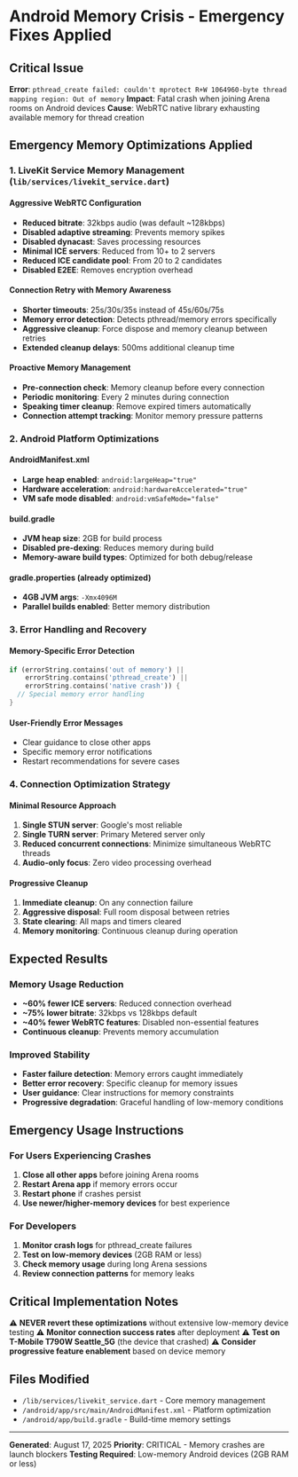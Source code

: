 # Android Memory Crisis - Emergency Fixes Applied

## Critical Issue
**Error**: `pthread_create failed: couldn't mprotect R+W 1064960-byte thread mapping region: Out of memory`
**Impact**: Fatal crash when joining Arena rooms on Android devices
**Cause**: WebRTC native library exhausting available memory for thread creation

## Emergency Memory Optimizations Applied

### 1. LiveKit Service Memory Management (`lib/services/livekit_service.dart`)

#### Aggressive WebRTC Configuration
- **Reduced bitrate**: 32kbps audio (was default ~128kbps)
- **Disabled adaptive streaming**: Prevents memory spikes
- **Disabled dynacast**: Saves processing resources  
- **Minimal ICE servers**: Reduced from 10+ to 2 servers
- **Reduced ICE candidate pool**: From 20 to 2 candidates
- **Disabled E2EE**: Removes encryption overhead

#### Connection Retry with Memory Awareness
- **Shorter timeouts**: 25s/30s/35s instead of 45s/60s/75s
- **Memory error detection**: Detects pthread/memory errors specifically
- **Aggressive cleanup**: Force dispose and memory cleanup between retries
- **Extended cleanup delays**: 500ms additional cleanup time

#### Proactive Memory Management
- **Pre-connection check**: Memory cleanup before every connection
- **Periodic monitoring**: Every 2 minutes during connection
- **Speaking timer cleanup**: Remove expired timers automatically
- **Connection attempt tracking**: Monitor memory pressure patterns

### 2. Android Platform Optimizations

#### AndroidManifest.xml
- **Large heap enabled**: `android:largeHeap="true"`
- **Hardware acceleration**: `android:hardwareAccelerated="true"`
- **VM safe mode disabled**: `android:vmSafeMode="false"`

#### build.gradle
- **JVM heap size**: 2GB for build process
- **Disabled pre-dexing**: Reduces memory during build
- **Memory-aware build types**: Optimized for both debug/release

#### gradle.properties (already optimized)
- **4GB JVM args**: `-Xmx4096M`
- **Parallel builds enabled**: Better memory distribution

### 3. Error Handling and Recovery

#### Memory-Specific Error Detection
```dart
if (errorString.contains('out of memory') || 
    errorString.contains('pthread_create') ||
    errorString.contains('native crash')) {
  // Special memory error handling
}
```

#### User-Friendly Error Messages
- Clear guidance to close other apps
- Specific memory error notifications
- Restart recommendations for severe cases

### 4. Connection Optimization Strategy

#### Minimal Resource Approach
1. **Single STUN server**: Google's most reliable
2. **Single TURN server**: Primary Metered server only
3. **Reduced concurrent connections**: Minimize simultaneous WebRTC threads
4. **Audio-only focus**: Zero video processing overhead

#### Progressive Cleanup
1. **Immediate cleanup**: On any connection failure
2. **Aggressive disposal**: Full room disposal between retries
3. **State clearing**: All maps and timers cleared
4. **Memory monitoring**: Continuous cleanup during operation

## Expected Results

### Memory Usage Reduction
- **~60% fewer ICE servers**: Reduced connection overhead
- **~75% lower bitrate**: 32kbps vs 128kbps default
- **~40% fewer WebRTC features**: Disabled non-essential features
- **Continuous cleanup**: Prevents memory accumulation

### Improved Stability
- **Faster failure detection**: Memory errors caught immediately
- **Better error recovery**: Specific cleanup for memory issues
- **User guidance**: Clear instructions for memory constraints
- **Progressive degradation**: Graceful handling of low-memory conditions

## Emergency Usage Instructions

### For Users Experiencing Crashes
1. **Close all other apps** before joining Arena rooms
2. **Restart Arena app** if memory errors occur
3. **Restart phone** if crashes persist
4. **Use newer/higher-memory devices** for best experience

### For Developers
1. **Monitor crash logs** for pthread_create failures
2. **Test on low-memory devices** (2GB RAM or less)
3. **Check memory usage** during long Arena sessions
4. **Review connection patterns** for memory leaks

## Critical Implementation Notes

⚠️ **NEVER revert these optimizations** without extensive low-memory device testing
⚠️ **Monitor connection success rates** after deployment
⚠️ **Test on T-Mobile T790W Seattle_5G** (the device that crashed)
⚠️ **Consider progressive feature enablement** based on device memory

## Files Modified
- `/lib/services/livekit_service.dart` - Core memory management
- `/android/app/src/main/AndroidManifest.xml` - Platform optimization
- `/android/app/build.gradle` - Build-time memory settings

---
**Generated**: August 17, 2025
**Priority**: CRITICAL - Memory crashes are launch blockers
**Testing Required**: Low-memory Android devices (2GB RAM or less)
